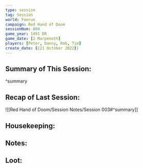 ```yaml
---
type: session
tag: Session
world: Faerun
campaign: Red Hand of Doom
sessionNum: 004
game_year: 1491 DR
game_date: [2 Marpenoth]
players: [Peter, Danny, Rob, Tim]
create_date: {{21 October 2022}}
---
```




## Summary of This Session:

^summary

## Recap of Last Session:
![[Red Hand of Doom/Session Notes/Session 003#^summary]]

## Housekeeping:

## Notes:

## Loot:
